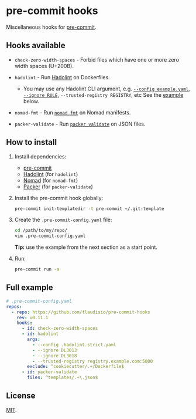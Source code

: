 # pre-commit hooks

Miscellaneous hooks for [pre-commit](https://pre-commit.com/).

## Hooks available

- `check-zero-width-spaces` - Forbid files which have one or more zero width spaces (U+200B).

- `hadolint` - Run [Hadolint](https://github.com/hadolint/hadolint) on Dockerfiles.
  - You may use any Hadolint CLI argument, e.g. [`--config example.yaml`](https://github.com/hadolint/hadolint#configure),
    [`--ignore RULE`](https://github.com/hadolint/hadolint#rules), `--trusted-registry REGISTRY`, etc
    See the [example](#full-example) below.

- `nomad-fmt` - Run [`nomad fmt`](https://developer.hashicorp.com/nomad/commands/fmt) on Nomad manifests.

- `packer-validate` - Run [`packer validate`](https://developer.hashicorp.com/packer/docs/commands/validate)
  on JSON files.

## How to install

1. Install dependencies:
   - [pre-commit](https://pre-commit.com/#install)
   - [Hadolint](https://github.com/hadolint/hadolint/releases) (for `hadolint`)
   - [Nomad](https://developer.hashicorp.com/nomad/install) (for `nomad-fmt`)
   - [Packer](https://developer.hashicorp.com/packer/install) (for `packer-validate`)

1. Install the pre-commit hook globally:

    ```bash
    pre-commit init-templatedir -t pre-commit ~/.git-template
    ```

1. Create the `.pre-commit-config.yaml` file:

    ```bash
    cd /path/to/my/repo/
    vim .pre-commit-config.yaml
    ```

    **Tip:** use the example from the next section as a start point.

1. Run:

    ```bash
    pre-commit run -a
    ```

## Full example

```yaml
# .pre-commit-config.yaml
repos:
  - repo: https://github.com/flaudisio/pre-commit-hooks
    rev: v0.11.1
    hooks:
      - id: check-zero-width-spaces
      - id: hadolint
        args:
          - --config .hadolint.strict.yaml
          - --ignore DL3013
          - --ignore DL3018
          - --trusted-registry registry.example.com:5000
        exclude: ^cookiecutter/.+/Dockerfile$
      - id: packer-validate
        files: ^templates/.+\.json$
```

## License

[MIT](LICENSE).
